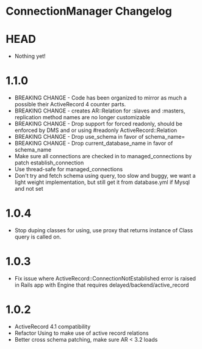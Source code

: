 ConnectionManager Changelog
=====================

HEAD
=======
- Nothing yet!

1.1.0
=======
- BREAKING CHANGE - Code has been organized to mirror as much a possible their ActiveRecord 4 counter parts.
- BREAKING CHANGE - creates AR::Relation for :slaves and :masters, replication method names are no longer customizable
- BREAKING CHANGE - Drop support for forced readonly, should be enforced by DMS and or using #readonly ActiveRecord::Relation
- BREAKING CHANGE - Drop use_schema in favor of schema_name=
- BREAKING CHANGE - Drop current_database_name in favor of schema_name
- Make sure all connections are checked in to managed_connections by patch establish_connection
- Use thread-safe for managed_connections
- Don't try and fetch schema using query, too slow and buggy, we want a light weight implementation, but still get it from database.yml if Mysql and not set

1.0.4
=======
- Stop duping classes for using, use proxy that returns instance of Class query is called on.

1.0.3
=======
- Fix issue where ActiveRecord::ConnectionNotEstablished error is raised in Rails app with Engine that requires delayed/backend/active_record

1.0.2
=======
- ActiveRecord 4.1 compatibility
- Refactor Using to make use of active record relations
- Better cross schema patching, make sure AR < 3.2 loads